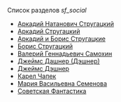 Список разделов *sf_social*

* [Аркадий Натанович Стругацкий](/books/sf_social/Аркадий%20Натанович%20Стругацкий)
* [Аркадий Стругацкий](/books/sf_social/Аркадий%20Стругацкий)
* [Аркадий и Борис Стругацкие](/books/sf_social/Аркадий%20и%20Борис%20Стругацкие)
* [Борис Стругацкий](/books/sf_social/Борис%20Стругацкий)
* [Валерий Геннадьевич Самохин](/books/sf_social/Валерий%20Геннадьевич%20Самохин)
* [Джеймс Дашнер (Дэшнер)](/books/sf_social/Джеймс%20Дашнер%20(Дэшнер))
* [Джеймс Дэшнер](/books/sf_social/Джеймс%20Дэшнер)
* [Карел Чапек](/books/sf_social/Карел%20Чапек)
* [Мария Васильевна Семенова](/books/sf_social/Мария%20Васильевна%20Семенова)
* [Советская Фантастика](/books/sf_social/Советская%20Фантастика)